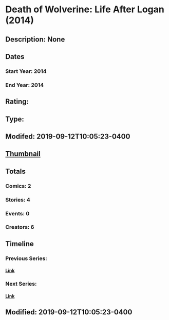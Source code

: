 # Death of Wolverine: Life After Logan (2014)
## Description: None
## Dates
### Start Year: 2014
### End Year: 2014
## Rating: 
## Type: 
## Modifed: 2019-09-12T10:05:23-0400
## [Thumbnail](http://i.annihil.us/u/prod/marvel/i/mg/2/f0/5457f07a10b53.jpg)
## Totals
### Comics: 2
### Stories: 4
### Events: 0
### Creators: 6
## Timeline
### Previous Series: 
#### [Link]()
### Next Series: 
#### [Link]()
## Modified: 2019-09-12T10:05:23-0400